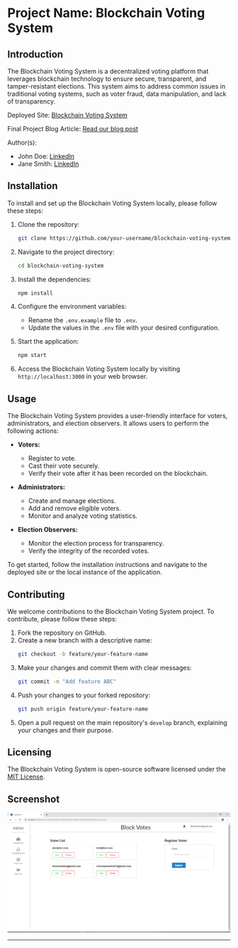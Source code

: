 # Project Name: Blockchain Voting System

## Introduction
The Blockchain Voting System is a decentralized voting platform that leverages blockchain technology to ensure secure, transparent, and tamper-resistant elections. This system aims to address common issues in traditional voting systems, such as voter fraud, data manipulation, and lack of transparency.

Deployed Site: [Blockchain Voting System](https://www.blockchainvotingsystem.com)

Final Project Blog Article: [Read our blog post](https://www.blockchainvotingsystem.com/blog)

Author(s):
- John Doe: [LinkedIn](https://www.linkedin.com/in/johndoe)
- Jane Smith: [LinkedIn](https://www.linkedin.com/in/janesmith)

## Installation
To install and set up the Blockchain Voting System locally, please follow these steps:

1. Clone the repository:
   ```bash
   git clone https://github.com/your-username/blockchain-voting-system.git
   ```

2. Navigate to the project directory:
   ```bash
   cd blockchain-voting-system
   ```

3. Install the dependencies:
   ```bash
   npm install
   ```

4. Configure the environment variables:
   - Rename the `.env.example` file to `.env`.
   - Update the values in the `.env` file with your desired configuration.

5. Start the application:
   ```bash
   npm start
   ```

6. Access the Blockchain Voting System locally by visiting `http://localhost:3000` in your web browser.

## Usage
The Blockchain Voting System provides a user-friendly interface for voters, administrators, and election observers. It allows users to perform the following actions:

- **Voters:**
  - Register to vote.
  - Cast their vote securely.
  - Verify their vote after it has been recorded on the blockchain.
  
- **Administrators:**
  - Create and manage elections.
  - Add and remove eligible voters.
  - Monitor and analyze voting statistics.

- **Election Observers:**
  - Monitor the election process for transparency.
  - Verify the integrity of the recorded votes.

To get started, follow the installation instructions and navigate to the deployed site or the local instance of the application.

## Contributing
We welcome contributions to the Blockchain Voting System project. To contribute, please follow these steps:

1. Fork the repository on GitHub.
2. Create a new branch with a descriptive name:
   ```bash
   git checkout -b feature/your-feature-name
   ```
3. Make your changes and commit them with clear messages:
   ```bash
   git commit -m "Add feature ABC"
   ```
4. Push your changes to your forked repository:
   ```bash
   git push origin feature/your-feature-name
   ```
5. Open a pull request on the main repository's `develop` branch, explaining your changes and their purpose.


## Licensing
The Blockchain Voting System is open-source software licensed under the [MIT License](https://opensource.org/licenses/MIT).

## Screenshot
![Blockchain Voting System](/screenshots/voterlist.PNG)

---

